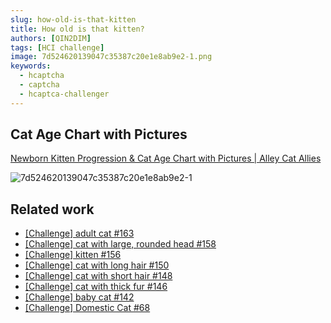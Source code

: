 ```yaml
---
slug: how-old-is-that-kitten
title: How old is that kitten?
authors: [QIN2DIM]
tags: [HCI challenge]
image: 7d524620139047c35387c20e1e8ab9e2-1.png
keywords: 
  - hcaptcha
  - captcha
  - hcaptca-challenger
---
```


## Cat Age Chart with Pictures

[Newborn Kitten Progression & Cat Age Chart with Pictures | Alley Cat Allies](https://www.alleycat.org/resources/kitten-progression/)

![7d524620139047c35387c20e1e8ab9e2-1](https://r2-datalake.echosec.top/blog-obs/2023/10/00a48bda62e3acbac8ea005075bb0c5f.jpg)

## Related work

- [[Challenge] adult cat #163](https://github.com/QIN2DIM/hcaptcha-challenger/issues/163)
- [[Challenge] cat with large, rounded head #158](https://github.com/QIN2DIM/hcaptcha-challenger/issues/158)
- [[Challenge] kitten #156](https://github.com/QIN2DIM/hcaptcha-challenger/issues/156)
- [[Challenge] cat with long hair #150](https://github.com/QIN2DIM/hcaptcha-challenger/issues/150)
- [[Challenge] cat with short hair #148](https://github.com/QIN2DIM/hcaptcha-challenger/issues/148)
- [[Challenge] cat with thick fur #146](https://github.com/QIN2DIM/hcaptcha-challenger/issues/146)
- [[Challenge] baby cat #142](https://github.com/QIN2DIM/hcaptcha-challenger/issues/142)
- [[Challenge] Domestic Cat #68](https://github.com/QIN2DIM/hcaptcha-challenger/issues/68)